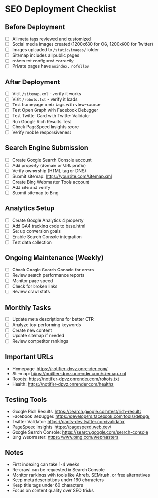 # SEO Deployment Checklist

## Before Deployment
- [ ] All meta tags reviewed and customized
- [ ] Social media images created (1200x630 for OG, 1200x600 for Twitter)
- [ ] Images uploaded to `/static/images/` folder
- [ ] Sitemap includes all public pages
- [ ] robots.txt configured correctly
- [ ] Private pages have `noindex, nofollow`

## After Deployment
- [ ] Visit `/sitemap.xml` - verify it works
- [ ] Visit `/robots.txt` - verify it loads
- [ ] Test homepage meta tags with view-source
- [ ] Test Open Graph with Facebook Debugger
- [ ] Test Twitter Card with Twitter Validator
- [ ] Run Google Rich Results Test
- [ ] Check PageSpeed Insights score
- [ ] Verify mobile responsiveness

## Search Engine Submission
- [ ] Create Google Search Console account
- [ ] Add property (domain or URL prefix)
- [ ] Verify ownership (HTML tag or DNS)
- [ ] Submit sitemap: https://yoursite.com/sitemap.xml
- [ ] Create Bing Webmaster Tools account
- [ ] Add site and verify
- [ ] Submit sitemap to Bing

## Analytics Setup
- [ ] Create Google Analytics 4 property
- [ ] Add GA4 tracking code to base.html
- [ ] Set up conversion goals
- [ ] Enable Search Console integration
- [ ] Test data collection

## Ongoing Maintenance (Weekly)
- [ ] Check Google Search Console for errors
- [ ] Review search performance reports
- [ ] Monitor page speed
- [ ] Check for broken links
- [ ] Review crawl stats

## Monthly Tasks
- [ ] Update meta descriptions for better CTR
- [ ] Analyze top-performing keywords
- [ ] Create new content
- [ ] Update sitemap if needed
- [ ] Review competitor rankings

## Important URLs
- Homepage: https://notifier-dpvz.onrender.com/
- Sitemap: https://notifier-dpvz.onrender.com/sitemap.xml
- Robots: https://notifier-dpvz.onrender.com/robots.txt
- Health: https://notifier-dpvz.onrender.com/healthz

## Testing Tools
- Google Rich Results: https://search.google.com/test/rich-results
- Facebook Debugger: https://developers.facebook.com/tools/debug/
- Twitter Validator: https://cards-dev.twitter.com/validator
- PageSpeed Insights: https://pagespeed.web.dev/
- Google Search Console: https://search.google.com/search-console
- Bing Webmaster: https://www.bing.com/webmasters

## Notes
- First indexing can take 1-4 weeks
- Re-crawl can be requested in Search Console
- Monitor rankings with tools like Ahrefs, SEMrush, or free alternatives
- Keep meta descriptions under 160 characters
- Keep title tags under 60 characters
- Focus on content quality over SEO tricks

